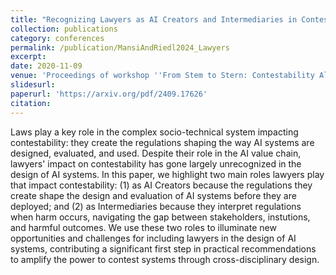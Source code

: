 ```yaml
---
title: "Recognizing Lawyers as AI Creators and Intermediaries in Contestability"
collection: publications
category: conferences
permalink: /publication/MansiAndRiedl2024_Lawyers
excerpt: 
date: 2020-11-09
venue: 'Proceedings of workshop ''From Stem to Stern: Contestability Along AI Value Chains'' at the Conference for Computer Supported Collaborative Work (CSCW '24)'
slidesurl: 
paperurl: 'https://arxiv.org/pdf/2409.17626'
citation: 
---
```


Laws play a key role in the complex socio-technical system impacting contestability: they create the regulations shaping the way AI systems are designed, evaluated, and used. Despite their role in the AI value chain, lawyers' impact on contestability has gone largely unrecognized in the design of AI systems. In this paper, we highlight two main roles lawyers play that impact contestability: (1) as AI Creators because the regulations they create shape the design and evaluation of AI systems before they are deployed; and (2) as Intermediaries because they interpret regulations when harm occurs, navigating the gap between stakeholders, instutions, and harmful outcomes. We use these two roles to illuminate new opportunities and challenges for including lawyers in the design of AI systems, contributing a significant first step in practical recommendations to amplify the power to contest systems through cross-disciplinary design. 
